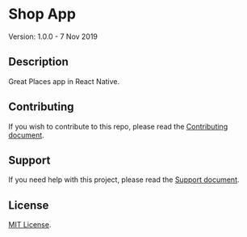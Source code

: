 # Shop App

Version: 1.0.0 - 7 Nov 2019

## Description

Great Places app in React Native.

## Contributing

If you wish to contribute to this repo, please read the [Contributing document](.github/CONTRIBUTING.md).

## Support

If you need help with this project, please read the [Support document](.github/SUPPORT.md).

## License

[MIT License](LICENSE).


